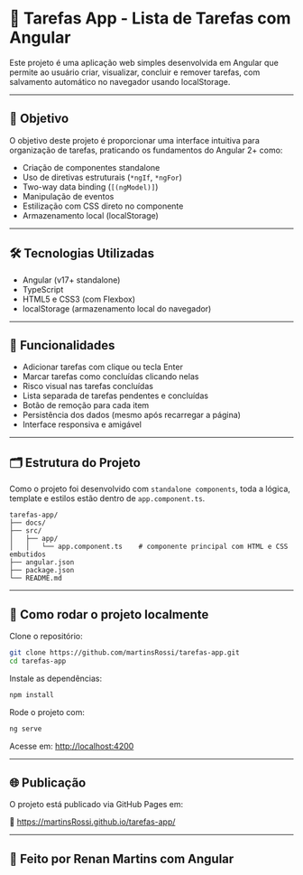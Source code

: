 # 📝 Tarefas App - Lista de Tarefas com Angular

Este projeto é uma aplicação web simples desenvolvida em Angular que permite ao usuário criar, visualizar, concluir e remover tarefas, com salvamento automático no navegador usando localStorage.

---

## 🎯 Objetivo

O objetivo deste projeto é proporcionar uma interface intuitiva para organização de tarefas, praticando os fundamentos do Angular 2+ como:

- Criação de componentes standalone  
- Uso de diretivas estruturais (`*ngIf`, `*ngFor`)  
- Two-way data binding (`[(ngModel)]`)  
- Manipulação de eventos  
- Estilização com CSS direto no componente  
- Armazenamento local (localStorage)

---

## 🛠️ Tecnologias Utilizadas

- Angular (v17+ standalone)  
- TypeScript  
- HTML5 e CSS3 (com Flexbox)  
- localStorage (armazenamento local do navegador)

---

## 🚀 Funcionalidades

- Adicionar tarefas com clique ou tecla Enter  
- Marcar tarefas como concluídas clicando nelas  
- Risco visual nas tarefas concluídas  
- Lista separada de tarefas pendentes e concluídas  
- Botão de remoção para cada item  
- Persistência dos dados (mesmo após recarregar a página)  
- Interface responsiva e amigável

---

## 🗂️ Estrutura do Projeto

Como o projeto foi desenvolvido com `standalone components`, toda a lógica, template e estilos estão dentro de `app.component.ts`.

```
tarefas-app/
├── docs/
├── src/
│   ├── app/
│   │   └── app.component.ts    # componente principal com HTML e CSS embutidos
├── angular.json
├── package.json
└── README.md
```

---

## 🧪 Como rodar o projeto localmente

Clone o repositório:

```bash
git clone https://github.com/martinsRossi/tarefas-app.git
cd tarefas-app
```

Instale as dependências:

```bash
npm install
```

Rode o projeto com:

```bash
ng serve
```

Acesse em: [http://localhost:4200](http://localhost:4200)

---

## 🌐 Publicação

O projeto está publicado via GitHub Pages em:

🔗 https://martinsRossi.github.io/tarefas-app/

---

## 🚀 Feito por Renan Martins com Angular

